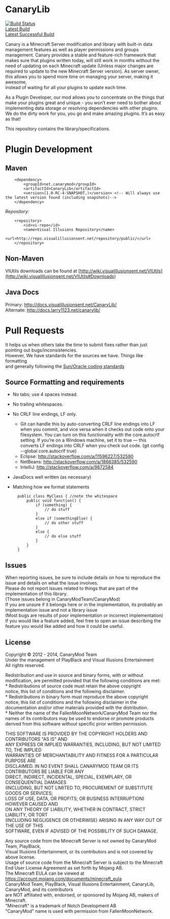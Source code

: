 CanaryLib
=========

[![Build Status](https://ci.visualillusionsent.net/buildStatus/icon?job=CanaryLib)](https://ci.visualillusionsent.net/job/CanaryLib/)  
[Latest Build](https://ci.visualillusionsent.net/job/CanaryLib/lastBuild/)  
[Latest Successful Build](https://ci.visualillusionsent.net/job/CanaryLib/lastSuccessfulBuild/)  

Canary is a Minecraft Server modification and library with built-in data management features as well as player permissions and groups management.
Canary provides a stable and feature-rich framework that makes sure that plugins written today,
will still work in months without the need of updating on each Minecraft update (Unless major changes are required to update to
the new Minecraft Server version).
As server owner, this allows you to spend more time on managing your server, making it awesome,  
instead of waiting for all your plugins to update each time.  

As a Plugin Developer, our mod allows you to concentrate on the things that make your plugins great and unique -
you won’t ever need to bother about implementing data storage or resolving dependencies with other plugins.  
We do the dirty work for you, you go and make amazing plugins. It’s as easy as that!  

This repository contains the library/specifications.

Plugin Development
=============

Maven
-------------

        <dependency>
            <groupId>net.canarymod</groupId>
            <artifactId>CanaryLib</artifactId>
            <version>[1.0-RC-4-SNAPSHOT,)</version> <!-- Will always use the latest version found (including snapshots)-->
        </dependency>


*Repository:*

        <repository>
            <id>vi-repo</id>
            <name>Visual Illusions Repository</name>
            <url>http://repo.visualillusionsent.net/repository/public/</url>
        </repository>


Non-Maven
-------------

  VIUtils downloads can be found at [http://wiki.visualillusionsent.net/VIUtils](http://wiki.visualillusionsent.net/VIUtils#Downloads)


Java Docs
-------------

Primary: http://docs.visualillusionsent.net/CanaryLib/  
Alternate: http://docs.larry1123.net/canarylib/  

Pull Requests
=============

It helps us when others take the time to submit fixes rather than just pointing out bugs/inconsistencies.  
However, We have standards for the sources we have. Things like formatting  
and generally following the [Sun/Oracle coding standards](http://www.oracle.com/technetwork/java/javase/documentation/codeconvtoc-136057.html)

Source Formatting and requirements
-------------

* No tabs; use 4 spaces instead.
* No trailing whitespaces.
* No CRLF line endings, LF only.
  * Git can handle this by auto-converting CRLF line endings into LF when you commit, and vice versa when it checks out code onto your filesystem.
    You can turn on this functionality with the core.autocrlf setting.
    If you’re on a Windows machine, set it to true — this converts LF endings into CRLF when you check out code. (git config --global core.autocrlf true)
  * Eclipse: http://stackoverflow.com/a/11596227/532590
  * NetBeans: http://stackoverflow.com/a/1866385/532590
  * IntelliJ: http://stackoverflow.com/a/9872584
* JavaDocs well written (as necessary)
* Matching how we format statements

        public class MyClass { //note the whitespace
            public void function() {
                if (something) {
                    // do stuff
                }
                else if (somethingElse) {
                    // do other stuff
                }
                else {
                    // do else stuff
                }
            }
        }

Issues
-------

When reporting issues, be sure to include details on how to reproduce the issue and details on what the issue involves.  
Please do not report issues related to things that are part of the implementation of this library.  
(Those issues belong in CanaryModTeam/CanaryMod)  
If you are unsure if it belongs here or in the implementation, its probably an implementation issue and not a library issue  
(Most bugs are results of poor implementation or incorrect implementation)  
If you would like a feature added, feel free to open an issue describing the feature you would like added and how it could be useful.  

License
-------

Copyright &copy; 2012 - 2014, CanaryMod Team  
Under the management of PlayBlack and Visual Illusions Entertainment  
All rights reserved.  
  
Redistribution and use in source and binary forms, with or without  
modification, are permitted provided that the following conditions are met:  
    * Redistributions of source code must retain the above copyright  
      notice, this list of conditions and the following disclaimer.  
    * Redistributions in binary form must reproduce the above copyright  
      notice, this list of conditions and the following disclaimer in the  
      documentation and/or other materials provided with the distribution.  
    * Neither the name of the FallenMoonNetwork/CanaryMod Team nor the  
      names of its contributors may be used to endorse or promote products  
      derived from this software without specific prior written permission.  
  
THIS SOFTWARE IS PROVIDED BY THE COPYRIGHT HOLDERS AND CONTRIBUTORS "AS IS" AND  
ANY EXPRESS OR IMPLIED WARRANTIES, INCLUDING, BUT NOT LIMITED TO, THE IMPLIED  
WARRANTIES OF MERCHANTABILITY AND FITNESS FOR A PARTICULAR PURPOSE ARE  
DISCLAIMED. IN NO EVENT SHALL CANARYMOD TEAM OR ITS CONTRIBUTORS BE LIABLE FOR ANY  
DIRECT, INDIRECT, INCIDENTAL, SPECIAL, EXEMPLARY, OR CONSEQUENTIAL DAMAGES  
(INCLUDING, BUT NOT LIMITED TO, PROCUREMENT OF SUBSTITUTE GOODS OR SERVICES;  
LOSS OF USE, DATA, OR PROFITS; OR BUSINESS INTERRUPTION) HOWEVER CAUSED AND  
ON ANY THEORY OF LIABILITY, WHETHER IN CONTRACT, STRICT LIABILITY, OR TORT  
(INCLUDING NEGLIGENCE OR OTHERWISE) ARISING IN ANY WAY OUT OF THE USE OF THIS  
SOFTWARE, EVEN IF ADVISED OF THE POSSIBILITY OF SUCH DAMAGE.  
  
Any source code from the Minecraft Server is not owned by CanaryMod Team, PlayBlack,  
Visual Illusions Entertainment, or its contributors and is not covered by above license.  
Usage of source code from the Minecraft Server is subject to the Minecraft End User License Agreement as set forth by Mojang AB.  
The Minecraft EULA can be viewed at https://account.mojang.com/documents/minecraft_eula  
CanaryMod Team, PlayBlack, Visual Illusions Entertainment, CanaryLib, CanaryMod, and its contributors  
are NOT affiliated with, endorsed, or sponsored by Mojang AB, makers of Minecraft.  
"Minecraft" is a trademark of Notch Development AB  
"CanaryMod" name is used with permission from FallenMoonNetwork.  
